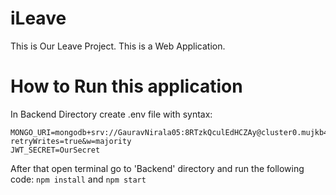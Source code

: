 # iLeave
This is Our Leave Project. This is a Web Application.

# How to Run this application

In Backend Directory create .env file with syntax:

```.env
MONGO_URI=mongodb+srv://GauravNirala05:8RTzkQculEdHCZAy@cluster0.mujkb4g.mongodb.net/iLeave?retryWrites=true&w=majority
JWT_SECRET=OurSecret

```

After that open terminal go to 'Backend' directory and run the following code:
`npm install` and
`npm start`
